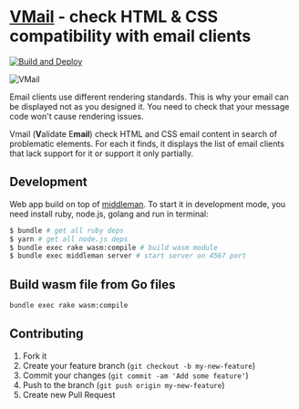 # [VMail](https://vmail.leopard.in.ua/) - check HTML & CSS compatibility with email clients

[![Build and Deploy](https://github.com/le0pard/vmail/actions/workflows/deploy.yml/badge.svg?branch=main)](https://github.com/le0pard/vmail/actions/workflows/deploy.yml)

![VMail](https://user-images.githubusercontent.com/98444/142698496-ee804d5e-1108-47a0-95ba-6eedd72e7144.png)

Email clients use different rendering standards. This is why your email can be displayed not as you designed it. You need to check that your message code won't cause rendering issues.

Vmail (**V**alidate E**mail**) check HTML and CSS email content in search of problematic elements. For each it finds, it displays the list of email clients that lack support for it or support it only partially.

## Development

Web app build on top of [middleman](http://middlemanapp.com/). To start it in development mode, you need install ruby, node.js, golang and run in terminal:

```bash
$ bundle # get all ruby deps
$ yarn # get all node.js deps
$ bundle exec rake wasm:compile # build wasm module
$ bundle exec middleman server # start server on 4567 port
```

## Build wasm file from Go files

```bash
bundle exec rake wasm:compile
```

## Contributing

1. Fork it
2. Create your feature branch (`git checkout -b my-new-feature`)
3. Commit your changes (`git commit -am 'Add some feature'`)
4. Push to the branch (`git push origin my-new-feature`)
5. Create new Pull Request


